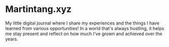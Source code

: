 # Martintang.xyz

My little digital journal where I share my experiences and the things I have learned from various opportunities! In a world that's always hustling, it helps me stay present and reflect on how much I've grown and achieved over the years.

